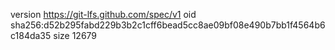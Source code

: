 version https://git-lfs.github.com/spec/v1
oid sha256:d52b295fabd229b3b2c1cff6bead5cc8ae09bf08e490b7bb1f4564b6c184da35
size 12679
